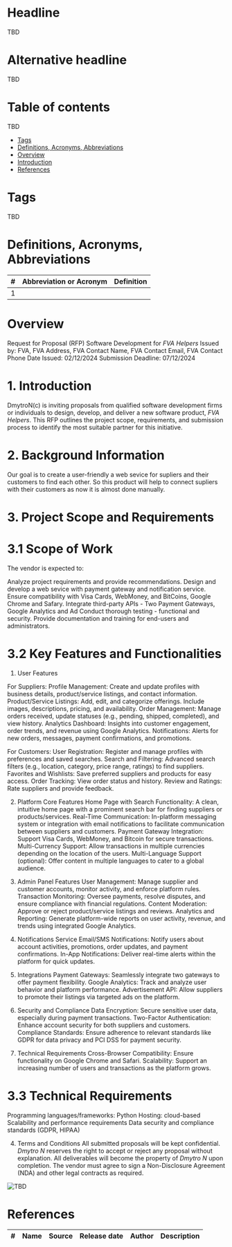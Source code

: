 # Headline

TBD

# Alternative headline

TBD

# Table of contents

TBD

- [Tags](./!Template.md#tags)
- [Definitions, Acronyms, Abbreviations](./!Template.md#definitions-acronyms-abbreviations)
- [Overview](./!Template.md#overview)
- [Introduction](./!Template.md#introduction)
- [References](./!Template.md#references)

# Tags

TBD

# Definitions, Acronyms, Abbreviations

| # | Abbreviation or Acronym | Definition     |
| - | ------------------------|:--------------:|
| 1 |

# Overview

Request for Proposal (RFP)
Software Development for *FVA Helpers*
Issued by: FVA, FVA Address, FVA Contact Name, FVA Contact Email, FVA Contact Phone
Date Issued: 02/12/2024
Submission Deadline: 07/12/2024

# 1. Introduction

DmytroN(c) is inviting proposals from qualified software development firms or individuals to design, develop, and deliver a new software product, *FVA Helpers*.
This RFP outlines the project scope, requirements, and submission process to identify the most suitable partner for this initiative.

# 2. Background Information

Our goal is to create a user-friendly a web sevice for supliers and their customers to find each other.
So this product will help to connect supliers with their customers as now it is almost done manually.

# 3. Project Scope and Requirements

# 3.1 Scope of Work

The vendor is expected to:

Analyze project requirements and provide recommendations.
Design and develop a web sevice with payment gateway and notification service.
Ensure compatibility with Visa Cards, WebMoney, and BitCoins, Google Chrome and Safary.
Integrate third-party APIs - Two Payment Gateways, Google Analytics and Ad
Conduct thorough testing - functional and security.
Provide documentation and training for end-users and administrators.

# 3.2 Key Features and Functionalities

1. User Features

For Suppliers:
Profile Management: Create and update profiles with business details, product/service listings, and contact information.
Product/Service Listings: Add, edit, and categorize offerings. Include images, descriptions, pricing, and availability.
Order Management: Manage orders received, update statuses (e.g., pending, shipped, completed), and view history.
Analytics Dashboard: Insights into customer engagement, order trends, and revenue using Google Analytics.
Notifications: Alerts for new orders, messages, payment confirmations, and promotions.

For Customers:
User Registration: Register and manage profiles with preferences and saved searches.
Search and Filtering: Advanced search filters (e.g., location, category, price range, ratings) to find suppliers.
Favorites and Wishlists: Save preferred suppliers and products for easy access.
Order Tracking: View order status and history.
Review and Ratings: Rate suppliers and provide feedback.

2. Platform Core Features
Home Page with Search Functionality: A clean, intuitive home page with a prominent search bar for finding suppliers or products/services.
Real-Time Communication: In-platform messaging system or integration with email notifications to facilitate communication between suppliers and customers.
Payment Gateway Integration: Support Visa Cards, WebMoney, and Bitcoin for secure transactions.
Multi-Currency Support: Allow transactions in multiple currencies depending on the location of the users.
Multi-Language Support (optional): Offer content in multiple languages to cater to a global audience.

3. Admin Panel Features
User Management: Manage supplier and customer accounts, monitor activity, and enforce platform rules.
Transaction Monitoring: Oversee payments, resolve disputes, and ensure compliance with financial regulations.
Content Moderation: Approve or reject product/service listings and reviews.
Analytics and Reporting: Generate platform-wide reports on user activity, revenue, and trends using integrated Google Analytics.

4. Notifications Service
Email/SMS Notifications: Notify users about account activities, promotions, order updates, and payment confirmations.
In-App Notifications: Deliver real-time alerts within the platform for quick updates.

5. Integrations
Payment Gateways: Seamlessly integrate two gateways to offer payment flexibility.
Google Analytics: Track and analyze user behavior and platform performance.
Advertisement API: Allow suppliers to promote their listings via targeted ads on the platform.

6. Security and Compliance
Data Encryption: Secure sensitive user data, especially during payment transactions.
Two-Factor Authentication: Enhance account security for both suppliers and customers.
Compliance Standards: Ensure adherence to relevant standards like GDPR for data privacy and PCI DSS for payment security.

7. Technical Requirements
Cross-Browser Compatibility: Ensure functionality on Google Chrome and Safari.
Scalability: Support an increasing number of users and transactions as the platform grows.

# 3.3 Technical Requirements

Programming languages/frameworks: Python
Hosting: cloud-based
Scalability and performance requirements
Data security and compliance standards (GDPR, HIPAA)

4. Terms and Conditions
All submitted proposals will be kept confidential.
*Dmytro N* reserves the right to accept or reject any proposal without explanation.
All deliverables will become the property of *Dmytro N* upon completion.
The vendor must agree to sign a Non-Disclosure Agreement (NDA) and other legal contracts as required.

<img src="./Images/TBD.jpg" alt="TBD" />

# References

| # | Name                 | Source                | Release date           |  Author                 | Description   |
| - | ---------------------|---------------------- |----------------------- | ----------------------- |:-------------:|
